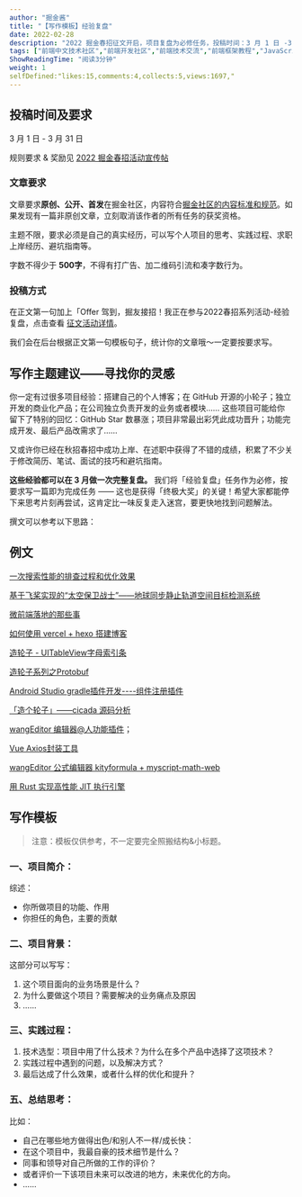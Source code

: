 ```yaml
---
author: "掘金酱"
title: "【写作模板】经验复盘"
date: 2022-02-28
description: "2022 掘金春招征文开启，项目复盘为必修任务，投稿时间：3 月 1 日 -3 月 27 日。点击查看写作建议 & 模板～"
tags: ["前端中文技术社区","前端开发社区","前端技术交流","前端框架教程","JavaScript 学习资源","CSS 技巧与最佳实践","HTML5 最新动态","前端工程师职业发展","开源前端项目","前端技术趋势"]
ShowReadingTime: "阅读3分钟"
weight: 1
selfDefined:"likes:15,comments:4,collects:5,views:1697,"
---
```

投稿时间及要求
-------

3 月 1 日 - 3 月 31 日

规则要求 & 奖励见 [2022 掘金春招活动宣传帖](https://juejin.cn/post/7069661622012215309/ "https://juejin.cn/post/7069661622012215309/")

### **文章要求**

文章要求**原创、公开、首发**在掘金社区，内容符合[掘金社区的内容标准和规范](https://juejin.cn/book/6844733795329900551/section/6844733795380232199 "https://juejin.cn/book/6844733795329900551/section/6844733795380232199")。如果发现有一篇非原创文章，立刻取消该作者的所有任务的获奖资格。

主题不限，要求必须是自己的真实经历，可以写个人项目的思考、实践过程、求职上岸经历、避坑指南等。

字数不得少于 **500字**，不得有打广告、加二维码引流和凑字数行为。

### **投稿方式**

在正文第一句加上「Offer 驾到，掘友接招！我正在参与2022春招系列活动-经验复盘，点击查看 [征文活动详情](https://juejin.cn/post/7069661622012215309/ "https://juejin.cn/post/7069661622012215309/")。

我们会在后台根据正文第一句模板句子，统计你的文章哦～一定要按要求写。

写作主题建议——寻找你的灵感
--------------

你一定有过很多项目经验：搭建自己的个人博客；在 GitHub 开源的小轮子；独立开发的商业化产品；在公司独立负责开发的业务或者模块…… 这些项目可能给你留下了特别的回忆：GitHub Star 数暴涨；项目非常最出彩凭此成功晋升；功能完成开发、最后产品改需求了……

又或许你已经在秋招春招中成功上岸、在述职中获得了不错的成绩，积累了不少关于修改简历、笔试、面试的技巧和避坑指南。

**这些经验都可以在 3 月做一次完整复盘。** 我们将「经验复盘」任务作为必修，按要求写一篇即为完成任务 —— 这也是获得「终极大奖」的关键！希望大家都能停下来思考片刻再尝试，这肯定比一味反复走入迷宫，要更快地找到问题解法。

撰文可以参考以下思路：

例文
--

[一次搜索性能的排查过程和优化效果](https://juejin.cn/post/7064721355245092877 "https://juejin.cn/post/7064721355245092877")

[基于飞桨实现的“太空保卫战士”——地球同步静止轨道空间目标检测系统](https://juejin.cn/post/7066105476781441037 "https://juejin.cn/post/7066105476781441037")

[微前端落地的那些事](https://juejin.cn/post/7065559452908257311 "https://juejin.cn/post/7065559452908257311")

[如何使用 vercel + hexo 搭建博客](https://juejin.cn/post/6915246250933616648 "https://juejin.cn/post/6915246250933616648")

[造轮子 - UITableView字母索引条](https://juejin.cn/post/6861604866899017736 "https://juejin.cn/post/6861604866899017736")

[造轮子系列之Protobuf](https://juejin.cn/post/6844903840488112142 "https://juejin.cn/post/6844903840488112142")

[Android Studio gradle插件开发----组件注册插件](https://juejin.cn/post/6844903859165511693 "https://juejin.cn/post/6844903859165511693")

[「造个轮子」——cicada 源码分析](https://juejin.cn/post/6844903670002237448 "https://juejin.cn/post/6844903670002237448")

[wangEditor 编辑器@人功能插件](https://juejin.cn/post/6921616347960967181 "https://juejin.cn/post/6921616347960967181")；

[Vue Axios封装工具](https://juejin.cn/post/6844903927054499847 "https://juejin.cn/post/6844903927054499847")

[wangEditor 公式编辑器 kityformula + myscript-math-web](https://juejin.cn/post/6889639939328180231 "https://juejin.cn/post/6889639939328180231")

[用 Rust 实现高性能 JIT 执行引擎](https://juejin.cn/post/6924221186788294669 "https://juejin.cn/post/6924221186788294669")

写作模板
----

> 注意：模板仅供参考，不一定要完全照搬结构&小标题。

### 一、项目简介：

综述：

*   你所做项目的功能、作用
*   你担任的角色，主要的贡献

### 二、项目背景：

这部分可以写写：

1.  这个项目面向的业务场景是什么？
2.  为什么要做这个项目？需要解决的业务痛点及原因
3.  ……

### 三、实践过程：

1.  技术选型：项目中用了什么技术？为什么在多个产品中选择了这项技术？
2.  实践过程中遇到的问题，以及解决方式？
3.  最后达成了什么效果，或者什么样的优化和提升？

### 五、总结思考：

比如：

*   自己在哪些地方做得出色/和别人不一样/成长快：
*   在这个项目中，我最自豪的技术细节是什么？
*   同事和领导对自己所做的工作的评价？
*   或者评价一下该项目未来可以改进的地方，未来优化的方向。
*   ……